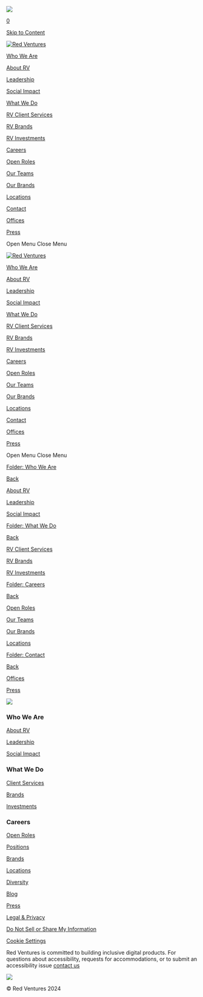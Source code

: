    

![](https://sb.scorecardresearch.com/p?c1=2&c2=31824268&cv=3.6&cj=1)

[0](https://redventures.com/cart)

[Skip to Content](#page)

[![Red Ventures](//images.squarespace-cdn.com/content/v1/654919a35e853e44ee872dcf/469a2288-38ed-4a89-af24-650c80f151ee/RV-Primary-Glyph-reg.png?format=1500w)](https://redventures.com/)

[Who We Are](https://redventures.com/aabfa599-02e7-4d61-80d4-1d7ee7b6364a)

[About RV](https://redventures.com/about/who-we-are)

[Leadership](https://redventures.com/about/leadership)

[Social Impact](https://redventures.com/about/social-impact)

[What We Do](https://redventures.com/what-we-do)

[RV Client Services](https://redventures.com/portfolio/client-services)

[RV Brands](https://redventures.com/portfolio/brands)

[RV Investments](https://redventures.com/portfolio/rv-investments)

[Careers](https://redventures.com/careers)

[Open Roles](https://redventures.com/careers/overview)

[Our Teams](https://redventures.com/careers/positions)

[Our Brands](https://redventures.com/careers/brands)

[Locations](https://redventures.com/careers/locations)

[Contact](https://redventures.com/contact-1)

[Offices](https://redventures.com/contact/offices)

[Press](https://redventures.com/contact/press)

Open Menu Close Menu

[![Red Ventures](//images.squarespace-cdn.com/content/v1/654919a35e853e44ee872dcf/469a2288-38ed-4a89-af24-650c80f151ee/RV-Primary-Glyph-reg.png?format=1500w)](https://redventures.com/)

[Who We Are](https://redventures.com/aabfa599-02e7-4d61-80d4-1d7ee7b6364a)

[About RV](https://redventures.com/about/who-we-are)

[Leadership](https://redventures.com/about/leadership)

[Social Impact](https://redventures.com/about/social-impact)

[What We Do](https://redventures.com/what-we-do)

[RV Client Services](https://redventures.com/portfolio/client-services)

[RV Brands](https://redventures.com/portfolio/brands)

[RV Investments](https://redventures.com/portfolio/rv-investments)

[Careers](https://redventures.com/careers)

[Open Roles](https://redventures.com/careers/overview)

[Our Teams](https://redventures.com/careers/positions)

[Our Brands](https://redventures.com/careers/brands)

[Locations](https://redventures.com/careers/locations)

[Contact](https://redventures.com/contact-1)

[Offices](https://redventures.com/contact/offices)

[Press](https://redventures.com/contact/press)

Open Menu Close Menu

[Folder: Who We Are](https://redventures.com/aabfa599-02e7-4d61-80d4-1d7ee7b6364a)

[Back](https://redventures.com/)

[About RV](https://redventures.com/about/who-we-are)

[Leadership](https://redventures.com/about/leadership)

[Social Impact](https://redventures.com/about/social-impact)

[Folder: What We Do](https://redventures.com/what-we-do)

[Back](https://redventures.com/)

[RV Client Services](https://redventures.com/portfolio/client-services)

[RV Brands](https://redventures.com/portfolio/brands)

[RV Investments](https://redventures.com/portfolio/rv-investments)

[Folder: Careers](https://redventures.com/careers)

[Back](https://redventures.com/)

[Open Roles](https://redventures.com/careers/overview)

[Our Teams](https://redventures.com/careers/positions)

[Our Brands](https://redventures.com/careers/brands)

[Locations](https://redventures.com/careers/locations)

[Folder: Contact](https://redventures.com/contact-1)

[Back](https://redventures.com/)

[Offices](https://redventures.com/contact/offices)

[Press](https://redventures.com/contact/press)

![](https://images.squarespace-cdn.com/content/v1/654919a35e853e44ee872dcf/caf361c7-ab20-43ee-99b4-0a31b144a7ce/footer.jpg)

### Who We Are

[About RV](https://redventures.com/about/who-we-are)

[Leadership](https://redventures.com/about/leadership)

[Social Impact](https://redventures.com/about/social-impact)

### What We Do

[Client Services](https://redventures.com/portfolio/client-services)

[Brands](https://redventures.com/portfolio/brands)

[Investments](https://redventures.com/portfolio/rv-investments)

### Careers

[Open Roles](https://redventures.com/careers/overview)

[Positions](https://redventures.com/careers/positions)

[Brands](https://redventures.com/careers/brands)

[Locations](https://redventures.com/careers/locations)

[Diversity](https://redventures.com/diversity)

[Blog](https://redventures.com/blog)

[Press](https://redventures.com/press)

[Legal & Privacy](https://redventures.com/legal)

[Do Not Sell or Share My Information](https://redventures.com/legal/do-not-sell-my-information)

[Cookie Settings](#)

Red Ventures is committed to building inclusive digital products. For questions about accessibility, requests for accommodations, or to submit an accessibility issue [contact us](mailto:press@redventures.com)

[](https://www.facebook.com/redventures/)[](https://www.linkedin.com/company/red-ventures)[](https://www.instagram.com/redventures/)

![](https://images.squarespace-cdn.com/content/v1/654919a35e853e44ee872dcf/a1b01e87-82c1-447c-a2b0-308fc72cd832/RV-Primary-Glyph-reg.png)

© Red Ventures 2024